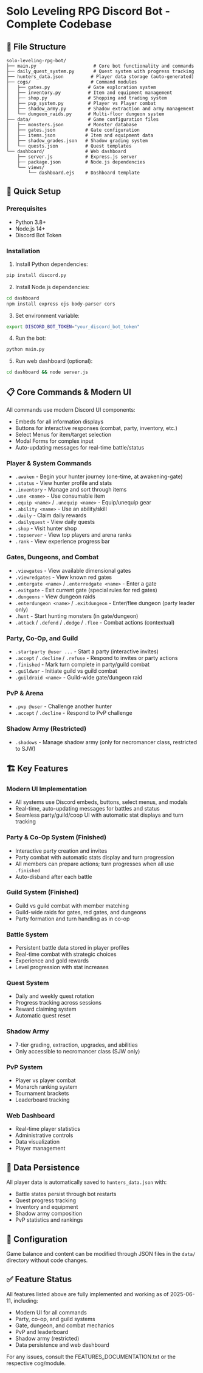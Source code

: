 # Solo Leveling RPG Discord Bot - Complete Codebase

## 📁 File Structure
```
solo-leveling-rpg-bot/
├── main.py                     # Core bot functionality and commands
├── daily_quest_system.py       # Quest system with progress tracking
├── hunters_data.json          # Player data storage (auto-generated)
├── cogs/                      # Command modules
│   ├── gates.py              # Gate exploration system
│   ├── inventory.py          # Item and equipment management
│   ├── shop.py               # Shopping and trading system
│   ├── pvp_system.py         # Player vs Player combat
│   ├── shadow_army.py        # Shadow extraction and army management
│   └── dungeon_raids.py      # Multi-floor dungeon system
├── data/                     # Game configuration files
│   ├── monsters.json         # Monster database
│   ├── gates.json           # Gate configuration
│   ├── items.json           # Item and equipment data
│   ├── shadow_grades.json   # Shadow grading system
│   └── quests.json          # Quest templates
└── dashboard/               # Web dashboard
    ├── server.js            # Express.js server
    ├── package.json         # Node.js dependencies
    └── views/
        └── dashboard.ejs    # Dashboard template
```

## 🚀 Quick Setup

### Prerequisites
- Python 3.8+
- Node.js 14+
- Discord Bot Token

### Installation
1. Install Python dependencies:
```bash
pip install discord.py
```

2. Install Node.js dependencies:
```bash
cd dashboard
npm install express ejs body-parser cors
```

3. Set environment variable:
```bash
export DISCORD_BOT_TOKEN="your_discord_bot_token"
```

4. Run the bot:
```bash
python main.py
```

5. Run web dashboard (optional):
```bash
cd dashboard && node server.js
```

## 📋 Core Commands & Modern UI

All commands use modern Discord UI components:
- Embeds for all information displays
- Buttons for interactive responses (combat, party, inventory, etc.)
- Select Menus for item/target selection
- Modal Forms for complex input
- Auto-updating messages for real-time battle/status

### Player & System Commands
- `.awaken` - Begin your hunter journey (one-time, at awakening-gate)
- `.status` - View hunter profile and stats
- `.inventory` - Manage and sort through items
- `.use <name>` - Use consumable item
- `.equip <name>` / `.unequip <name>` - Equip/unequip gear
- `.ability <name>` - Use an ability/skill
- `.daily` - Claim daily rewards
- `.dailyquest` - View daily quests
- `.shop` - Visit hunter shop
- `.topserver` - View top players and arena ranks
- `.rank` - View experience progress bar

### Gates, Dungeons, and Combat
- `.viewgates` - View available dimensional gates
- `.viewredgates` - View known red gates
- `.entergate <name>` / `.enterredgate <name>` - Enter a gate
- `.exitgate` - Exit current gate (special rules for red gates)
- `.dungeons` - View dungeon raids
- `.enterdungeon <name>` / `.exitdungeon` - Enter/flee dungeon (party leader only)
- `.hunt` - Start hunting monsters (in gate/dungeon)
- `.attack` / `.defend` / `.dodge` / `.flee` - Combat actions (contextual)

### Party, Co-Op, and Guild
- `.startparty @user ...` - Start a party (interactive invites)
- `.accept` / `.decline` / `.refuse` - Respond to invites or party actions
- `.finished` - Mark turn complete in party/guild combat
- `.guildwar` - Initiate guild vs guild combat
- `.guildraid <name>` - Guild-wide gate/dungeon raid

### PvP & Arena
- `.pvp @user` - Challenge another hunter
- `.accept` / `.decline` - Respond to PvP challenge

### Shadow Army (Restricted)
- `.shadows` - Manage shadow army (only for necromancer class, restricted to SJW)

## 🏗️ Key Features

### Modern UI Implementation
- All systems use Discord embeds, buttons, select menus, and modals
- Real-time, auto-updating messages for battles and status
- Seamless party/guild/coop UI with automatic stat displays and turn tracking

### Party & Co-Op System (Finished)
- Interactive party creation and invites
- Party combat with automatic stats display and turn progression
- All members can prepare actions; turn progresses when all use `.finished`
- Auto-disband after each battle

### Guild System (Finished)
- Guild vs guild combat with member matching
- Guild-wide raids for gates, red gates, and dungeons
- Party formation and turn handling as in co-op

### Battle System
- Persistent battle data stored in player profiles
- Real-time combat with strategic choices
- Experience and gold rewards
- Level progression with stat increases

### Quest System
- Daily and weekly quest rotation
- Progress tracking across sessions
- Reward claiming system
- Automatic quest reset

### Shadow Army
- 7-tier grading, extraction, upgrades, and abilities
- Only accessible to necromancer class (SJW only)

### PvP System
- Player vs player combat
- Monarch ranking system
- Tournament brackets
- Leaderboard tracking

### Web Dashboard
- Real-time player statistics
- Administrative controls
- Data visualization
- Player management

## 💾 Data Persistence
All player data is automatically saved to `hunters_data.json` with:
- Battle states persist through bot restarts
- Quest progress tracking
- Inventory and equipment
- Shadow army composition
- PvP statistics and rankings

## 🔧 Configuration
Game balance and content can be modified through JSON files in the `data/` directory without code changes.

## ✅ Feature Status
All features listed above are fully implemented and working as of 2025-06-11, including:
- Modern UI for all commands
- Party, co-op, and guild systems
- Gate, dungeon, and combat mechanics
- PvP and leaderboard
- Shadow army (restricted)
- Data persistence and web dashboard

For any issues, consult the FEATURES_DOCUMENTATION.txt or the respective cog/module.
